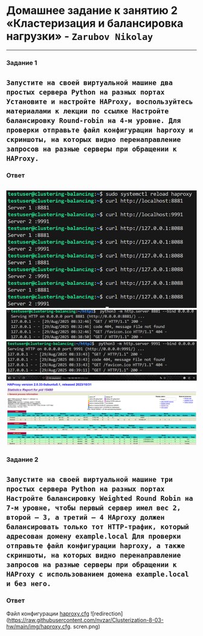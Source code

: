 # Домашнее задание к занятию 2 «Кластеризация и балансировка нагрузки»  - `Zarubov Nikolay`
---

### Задание 1

`Запустите на своей виртуальной машине два простых сервера Python на разных портах
 Установите и настройте HAProxy, воспользуйтесь материалами к лекции по ссылке
 Настройте балансировку Round-robin на 4-м уровне.
 Для проверки отправьте файл конфигурации haproxy и скриншоты, на которых видно перенаправление запросов на разные
 серверы при обращении к HAProxy.`
---

### Ответ 

![redirection](https://raw.githubusercontent.com/nvzar/Clusterization-8-03-hw/main/img/redirection.png)
![redirection](https://raw.githubusercontent.com/nvzar/Clusterization-8-03-hw/main/img/server2.png)
![redirection](https://raw.githubusercontent.com/nvzar/Clusterization-8-03-hw/main/img/server1.png)
![redirection](https://raw.githubusercontent.com/nvzar/Clusterization-8-03-hw/main/img/HAProxy.png)
---

### Задание 2 

`Запустите на своей виртуальной машине три простых сервера Python на разных портах
 Настройте балансировку Weighted Round Robin на 7-м уровне, чтобы первый сервер имел вес 2, второй — 3, а третий — 4
 HAproxy должен балансировать только тот HTTP-трафик, который адресован домену example.local
 Для проверки отправьте файл конфигурации haproxy, а также скриншоты, на которых видно перенаправление запросов на разные
 серверы при обращении к HAProxy с использованием домена example.local и без него.`
---

### Ответ

Файл конфигурации [haproxy.cfg](https://github.com/nvzar/Clusterization-8-03-hw/blob/main/haproxy.cfg)
![redirection](https://raw.githubusercontent.com/nvzar/Clusterization-8-03-hw/main/img/haproxy.cfg. scren.png)


